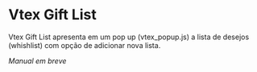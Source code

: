 Vtex Gift List
==============

Vtex Gift List apresenta em um pop up (vtex_popup.js) a lista de desejos (whishlist) com opção de adicionar nova lista.

*Manual em breve*
